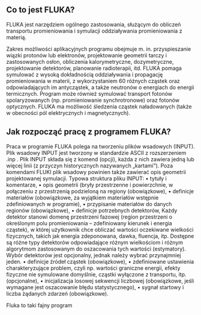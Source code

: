 ## Co to jest FLUKA?
FLUKA jest narzędziem ogólnego zastosowania, służącym do obliczeń transportu promieniowania i symulacji oddziaływania promieniowania z materią.

Zakres możliwości aplikacyjnych programu obejmuje m. in. przyspieszanie wiązki protonów lub elektronów, projektowanie geometrii tarczy i zastosowanych osłon, obliczenia kalorymetryczne, dozymetryczne, projektowanie detektorów, planowanie radioterapii, itd.
FLUKA pomaga symulować z wysoką dokładnością oddziaływania i propagację promieniowania w materii, z wykorzystaniem 60 różnych cząstek oraz odpowiadających im antycząstek, a także neutronów o energiach do energii termicznych. Program może również symulować transport fotonów spolaryzowanych (np. promieniowanie synchrotronowe) oraz fotonów optycznych. FLUKA ma możliwość śledzenia cząstek naładowanych (także w obecności pól elektrycznych i magnetycznych).

## Jak rozpocząć pracę z programem FLUKA? 
Praca w programie FLUKA polega na tworzeniu plików wsadowych (INPUT).
Plik wsadowy INPUT jest tworzony w standardzie ASCII z rozszerzeniem .inp .
Plik INPUT składa się z komend (opcji), każda z nich zawiera jedną lub więcej linii (z przyczyn historycznych nazywanych „kartami”). Poza komendami FLUKI plik wsadowy powinien także zawierać opis geometrii projektowanej symulacji.
Typowa struktura pliku INPUT:
•	tytuły i komentarze,
•	opis geometrii (bryły przestrzenne i powierzchnie, w połączeniu z przestrzenią podzieloną na regiony (obowiązkowe),
•	definicje materiałów (obowiązkowe, za wyjątkiem materiałów wstępnie zdefiniowanych w programie),
•	przypisanie materiałów do danych regionów (obowiązkowe),
•	definicje potrzebnych detektorów, 
Każdy detektor stanowi domenę przestrzeni fazowej (region przestrzeni o określonym polu promieniowania – zdefiniowany kierunek i energia cząstek), w której użytkownik chce obliczać wartości oczekiwane wielkości fizycznych, takich jak energia zdeponowana, dawka, fluencja, itp. Dostępne są różne typy detektorów odpowiadające różnym wielkościom i różnym algorytmom zastosowanym do oszacowania tych wartości (estymatory). Wybór detektorów jest opcjonalny, jednak należy wybrać przynajmniej jeden.
•	definicje źródeł cząstek (obowiązkowe),
•	zdefiniowane ustawienia charakteryzujące problem, czyli np. wartości graniczne energii, efekty fizyczne nie symulowane domyślnie, cząstki wyłączone z transportu, itp. (opcjonalne),
•	inicjalizacja losowej sekwencji liczbowej (obowiązkowe, jeśli wymagane jest oszacowanie błędu statystycznego),
•	sygnał startowy i liczba żądanych zdarzeń (obowiązkowe).
 


Fluka to taki fajny program
